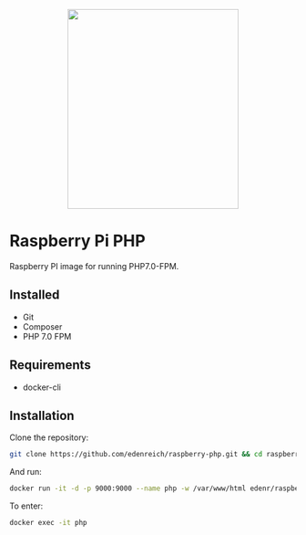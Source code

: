<p align="center"><img src="https://s17.postimg.cc/kwyw37sxb/0_Hl-1_BN46_JLi_Th8_UM.png" width="300" height="350"></p>

# Raspberry Pi PHP

Raspberry PI image for running PHP7.0-FPM.

## Installed
- Git
- Composer
- PHP 7.0 FPM

## Requirements

- docker-cli

## Installation

Clone the repository:
```sh
git clone https://github.com/edenreich/raspberry-php.git && cd raspberry-php
```

And run:
```sh
docker run -it -d -p 9000:9000 --name php -w /var/www/html edenr/raspberry-php
```

To enter:
```sh
docker exec -it php
```

